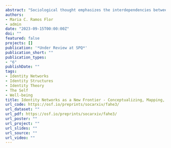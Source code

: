 ```yaml
---
abstract: "Sociological thought emphasizes the interdependencies between an individual's multiple identities as crucial for understanding processes and outcomes at both individual and societal levels. To describe such interdependencies, researchers often invoke the metaphor of a “network of identities.” However, sociology currently lacks a cohesive body of research that moves beyond the metaphor to actually conceptualizing, measuring, and studying identity structures as networks, thus missing the potential benefits of this approach. In this article, we take a networks-based approach to capture identity structures and operationalize key concepts in the identities literature. We use identity theory to derive hypotheses that link well-being with the prevalence and intensity of interference and facilitation among identities. Using original survey data, we find that both the prevalence and intensity of facilitatory and interfering relationships among identities are associated with various well-being outcomes. Our findings demonstrate the potential of identity networks to advance multiple areas of sociological work."
authors:
- Maria C. Ramos Flor
- admin
date: "2023-09-15T00:00:00Z"
doi: ""
featured: false
projects: []
publication: '*Under Review at SPQ*'
publication_short: ""
publication_types:
- "6"
publishDate: ""
tags:
- Identity Networks
- Identity Structures
- Identity Theory
- The Self
- Well-being
title: Identity Networks as a New Frontier - Conceptualizing, Mapping, and Analyzing Identity Structures and Their Impact on Well-being
url_code: https://osf.io/preprints/socarxiv/fahe3/
url_dataset: ""
url_pdf: https://osf.io/preprints/socarxiv/fahe3/
url_poster: ""
url_project: ""
url_slides: ""
url_source: ""
url_video: ""
---
```


  